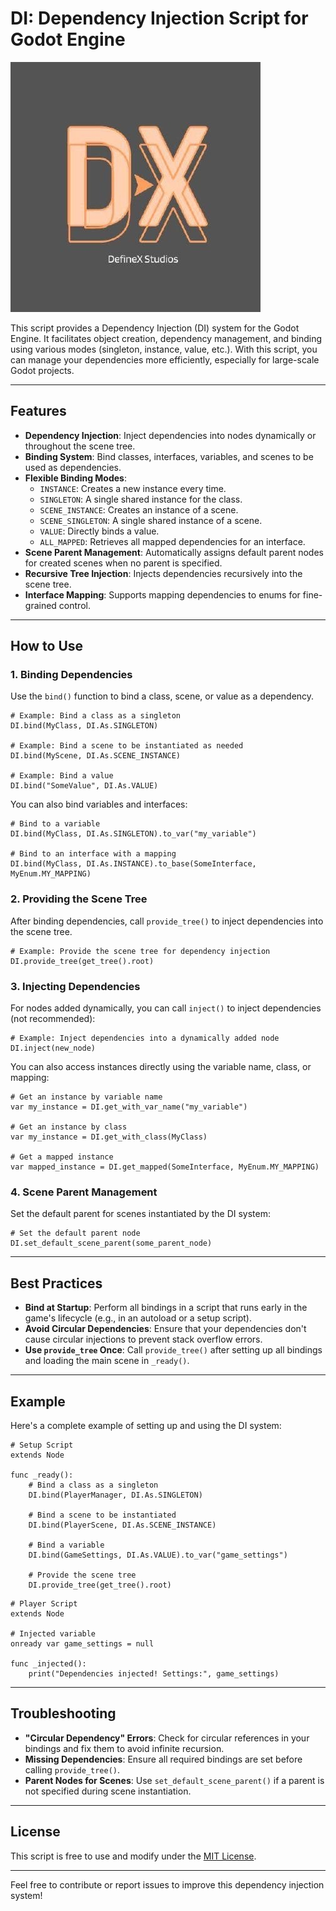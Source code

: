 # DI: Dependency Injection Script for Godot Engine

![definex_logo.png](definex_logo.png)

This script provides a Dependency Injection (DI) system for the Godot Engine. It facilitates object creation, dependency management, and binding using various modes (singleton, instance, value, etc.). With this script, you can manage your dependencies more efficiently, especially for large-scale Godot projects.

---

## Features

- **Dependency Injection**: Inject dependencies into nodes dynamically or throughout the scene tree.
- **Binding System**: Bind classes, interfaces, variables, and scenes to be used as dependencies.
- **Flexible Binding Modes**:
  - `INSTANCE`: Creates a new instance every time.
  - `SINGLETON`: A single shared instance for the class.
  - `SCENE_INSTANCE`: Creates an instance of a scene.
  - `SCENE_SINGLETON`: A single shared instance of a scene.
  - `VALUE`: Directly binds a value.
  - `ALL_MAPPED`: Retrieves all mapped dependencies for an interface.
- **Scene Parent Management**: Automatically assigns default parent nodes for created scenes when no parent is specified.
- **Recursive Tree Injection**: Injects dependencies recursively into the scene tree.
- **Interface Mapping**: Supports mapping dependencies to enums for fine-grained control.

---

## How to Use

### 1. **Binding Dependencies**

Use the `bind()` function to bind a class, scene, or value as a dependency.

```gdscript
# Example: Bind a class as a singleton
DI.bind(MyClass, DI.As.SINGLETON)

# Example: Bind a scene to be instantiated as needed
DI.bind(MyScene, DI.As.SCENE_INSTANCE)

# Example: Bind a value
DI.bind("SomeValue", DI.As.VALUE)
```

You can also bind variables and interfaces:

```gdscript
# Bind to a variable
DI.bind(MyClass, DI.As.SINGLETON).to_var("my_variable")

# Bind to an interface with a mapping
DI.bind(MyClass, DI.As.INSTANCE).to_base(SomeInterface, MyEnum.MY_MAPPING)
```

### 2. **Providing the Scene Tree**

After binding dependencies, call `provide_tree()` to inject dependencies into the scene tree.

```gdscript
# Example: Provide the scene tree for dependency injection
DI.provide_tree(get_tree().root)
```

### 3. **Injecting Dependencies**

For nodes added dynamically, you can call `inject()` to inject dependencies (not recommended):

```gdscript
# Example: Inject dependencies into a dynamically added node
DI.inject(new_node)
```

You can also access instances directly using the variable name, class, or mapping:

```gdscript
# Get an instance by variable name
var my_instance = DI.get_with_var_name("my_variable")

# Get an instance by class
var my_instance = DI.get_with_class(MyClass)

# Get a mapped instance
var mapped_instance = DI.get_mapped(SomeInterface, MyEnum.MY_MAPPING)
```

### 4. **Scene Parent Management**

Set the default parent for scenes instantiated by the DI system:

```gdscript
# Set the default parent node
DI.set_default_scene_parent(some_parent_node)
```

---

## Best Practices

- **Bind at Startup**: Perform all bindings in a script that runs early in the game's lifecycle (e.g., in an autoload or a setup script).
- **Avoid Circular Dependencies**: Ensure that your dependencies don't cause circular injections to prevent stack overflow errors.
- **Use `provide_tree` Once**: Call `provide_tree()` after setting up all bindings and loading the main scene in `_ready()`.
---

## Example

Here's a complete example of setting up and using the DI system:

```gdscript
# Setup Script
extends Node

func _ready():
    # Bind a class as a singleton
    DI.bind(PlayerManager, DI.As.SINGLETON)
    
    # Bind a scene to be instantiated
    DI.bind(PlayerScene, DI.As.SCENE_INSTANCE)
    
    # Bind a variable
    DI.bind(GameSettings, DI.As.VALUE).to_var("game_settings")
    
    # Provide the scene tree
    DI.provide_tree(get_tree().root)
```

```gdscript
# Player Script
extends Node

# Injected variable
onready var game_settings = null

func _injected():
    print("Dependencies injected! Settings:", game_settings)
```

---

## Troubleshooting

- **"Circular Dependency" Errors**: Check for circular references in your bindings and fix them to avoid infinite recursion.
- **Missing Dependencies**: Ensure all required bindings are set before calling `provide_tree()`.
- **Parent Nodes for Scenes**: Use `set_default_scene_parent()` if a parent is not specified during scene instantiation.

---

## License

This script is free to use and modify under the [MIT License](https://github.com/adsau59/di-godot/blob/main/LICENSE).

---

Feel free to contribute or report issues to improve this dependency injection system!